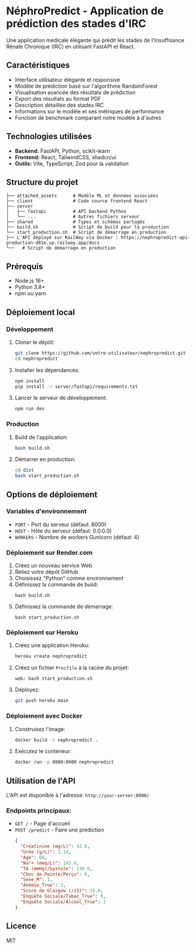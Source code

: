 # NéphroPredict - Application de prédiction des stades d'IRC

Une application médicale élégante qui prédit les stades de l'Insuffisance Rénale Chronique (IRC) en utilisant FastAPI et React.

## Caractéristiques

- Interface utilisateur élégante et responsive
- Modèle de prédiction basé sur l'algorithme RandomForest
- Visualisation avancée des résultats de prédiction
- Export des résultats au format PDF
- Description détaillée des stades IRC
- Informations sur le modèle et ses métriques de performance
- Fonction de benchmark comparant notre modèle à d'autres

## Technologies utilisées

- **Backend:** FastAPI, Python, scikit-learn
- **Frontend:** React, TailwindCSS, shadcn/ui
- **Outils:** Vite, TypeScript, Zod pour la validation

## Structure du projet

```
├── attached_assets      # Modèle ML et données associées
├── client               # Code source frontend React
├── server
│   ├── fastapi          # API backend Python
│   └── ...              # Autres fichiers serveur
├── shared               # Types et schémas partagés
├── build.sh             # Script de build pour la production
└── start_production.sh  # Script de démarrage en production
├── L'API déployé sur RailWay via Docker : https://nephropredict-api-production-d81e.up.railway.app/docs            
└──   # Script de démarrage en production
```

## Prérequis

- Node.js 16+
- Python 3.8+
- npm ou yarn

## Déploiement local

### Développement

1. Cloner le dépôt:
   ```bash
   git clone https://github.com/votre-utilisateur/nephropredict.git
   cd nephropredict
   ```

2. Installer les dépendances:
   ```bash
   npm install
   pip install -r server/fastapi/requirements.txt
   ```

3. Lancer le serveur de développement:
   ```bash
   npm run dev
   ```

### Production

1. Build de l'application:
   ```bash
   bash build.sh
   ```

2. Démarrer en production:
   ```bash
   cd dist
   bash start_production.sh
   ```

## Options de déploiement

### Variables d'environnement

- `PORT` - Port du serveur (défaut: 8000)
- `HOST` - Hôte du serveur (défaut: 0.0.0.0)
- `WORKERS` - Nombre de workers Gunicorn (défaut: 4)

### Déploiement sur Render.com

1. Créez un nouveau service Web
2. Reliez votre dépôt GitHub
3. Choisissez "Python" comme environnement
4. Définissez la commande de build:
   ```
   bash build.sh
   ```
5. Définissez la commande de démarrage:
   ```
   bash start_production.sh
   ```

### Déploiement sur Heroku

1. Créez une application Heroku:
   ```bash
   heroku create nephropredict
   ```

2. Créez un fichier `Procfile` à la racine du projet:
   ```
   web: bash start_production.sh
   ```

3. Déployez:
   ```bash
   git push heroku main
   ```

### Déploiement avec Docker

1. Construisez l'image:
   ```bash
   docker build -t nephropredict .
   ```

2. Exécutez le conteneur:
   ```bash
   docker run -p 8000:8000 nephropredict
   ```

## Utilisation de l'API

L'API est disponible à l'adresse: `http://your-server:8000/`

### Endpoints principaux:

- `GET /` - Page d'accueil
- `POST /predict` - Faire une prédiction
  ```json
  {
    "Créatinine (mg/L)": 42.0,
    "Urée (g/L)": 1.14,
    "Age": 68,
    "Na^+ (meq/L)": 142.0,
    "TA (mmHg)/Systole": 130.0,
    "Choc de Pointe/Perçu": 0,
    "Sexe_M": 1,
    "Anémie_True": 1,
    "Score de Glasgow (/15)": 15.0,
    "Enquête Sociale/Tabac_True": 0,
    "Enquête Sociale/Alcool_True": 1
  }
  ```

## Licence

MIT